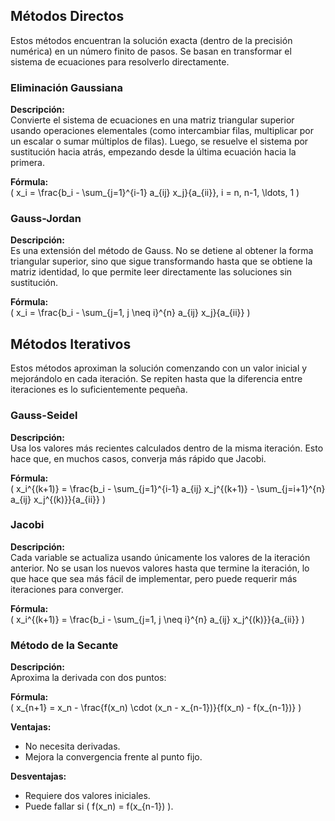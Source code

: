 ## Métodos Directos
Estos métodos encuentran la solución exacta (dentro de la precisión numérica) en un número finito de pasos. Se basan en transformar el sistema de ecuaciones para resolverlo directamente.

### Eliminación Gaussiana
**Descripción:**  
Convierte el sistema de ecuaciones en una matriz triangular superior usando operaciones elementales (como intercambiar filas, multiplicar por un escalar o sumar múltiplos de filas). Luego, se resuelve el sistema por sustitución hacia atrás, empezando desde la última ecuación hacia la primera.

**Fórmula:**  
\( x_i = \frac{b_i - \sum_{j=1}^{i-1} a_{ij} x_j}{a_{ii}}, i = n, n-1, \ldots, 1 \)

### Gauss-Jordan
**Descripción:**  
Es una extensión del método de Gauss. No se detiene al obtener la forma triangular superior, sino que sigue transformando hasta que se obtiene la matriz identidad, lo que permite leer directamente las soluciones sin sustitución.

**Fórmula:**  
\( x_i = \frac{b_i - \sum_{j=1, j \neq i}^{n} a_{ij} x_j}{a_{ii}} \)

## Métodos Iterativos
Estos métodos aproximan la solución comenzando con un valor inicial y mejorándolo en cada iteración. Se repiten hasta que la diferencia entre iteraciones es lo suficientemente pequeña.

### Gauss-Seidel
**Descripción:**  
Usa los valores más recientes calculados dentro de la misma iteración. Esto hace que, en muchos casos, converja más rápido que Jacobi.

**Fórmula:**  
\( x_i^{(k+1)} = \frac{b_i - \sum_{j=1}^{i-1} a_{ij} x_j^{(k+1)} - \sum_{j=i+1}^{n} a_{ij} x_j^{(k)}}{a_{ii}} \)

### Jacobi
**Descripción:**  
Cada variable se actualiza usando únicamente los valores de la iteración anterior. No se usan los nuevos valores hasta que termine la iteración, lo que hace que sea más fácil de implementar, pero puede requerir más iteraciones para converger.

**Fórmula:**  
\( x_i^{(k+1)} = \frac{b_i - \sum_{j=1, j \neq i}^{n} a_{ij} x_j^{(k)}}{a_{ii}} \)

### Método de la Secante
**Descripción:**  
Aproxima la derivada con dos puntos:

**Fórmula:**  
\( x_{n+1} = x_n - \frac{f(x_n) \cdot (x_n - x_{n-1})}{f(x_n) - f(x_{n-1})} \)

**Ventajas:**  
- No necesita derivadas.  
- Mejora la convergencia frente al punto fijo.

**Desventajas:**  
- Requiere dos valores iniciales.  
- Puede fallar si \( f(x_n) = f(x_{n-1}) \).
